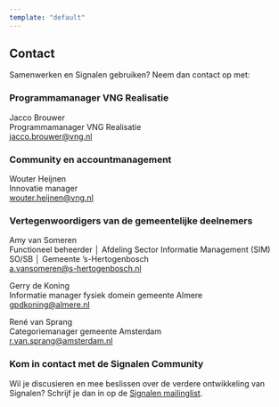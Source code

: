```yaml
---
template: "default"
---
```


## Contact

Samenwerken en Signalen gebruiken? Neem dan contact op met:

### Programmamanager VNG Realisatie

Jacco Brouwer<br />
Programmamanager VNG Realisatie<br />
[jacco.brouwer@vng.nl](mailto:jacco.brouwer@vng.nl)

### Community en accountmanagement

Wouter Heijnen<br />
Innovatie manager<br />
[wouter.heijnen@vng.nl](mailto:wouter.heijnen@vng.nl)

### Vertegenwoordigers van de gemeentelijke deelnemers

Amy van Someren<br />
Functioneel beheerder │ Afdeling Sector Informatie Management (SIM) SO/SB │ Gemeente ’s-Hertogenbosch<br />
[a.vansomeren@s-hertogenbosch.nl](mailto:a.vansomeren@s-hertogenbosch.nl)

Gerry de Koning<br />
Informatie manager fysiek domein gemeente Almere<br />
[gpdkoning@almere.nl](mailto:gpdkoning@almere.nl)

René van Sprang<br />
Categoriemanager gemeente Amsterdam<br />
[r.van.sprang@amsterdam.nl](mailto:r.van.sprang@amsterdam.nl)

### Kom in contact met de Signalen Community

Wil je discusieren en mee beslissen over de verdere ontwikkeling van Signalen? Schrijf je dan in op de [Signalen mailinglist](https://lists.publiccode.net/mailman/postorius/lists/signalen-discuss.lists.publiccode.net/).
